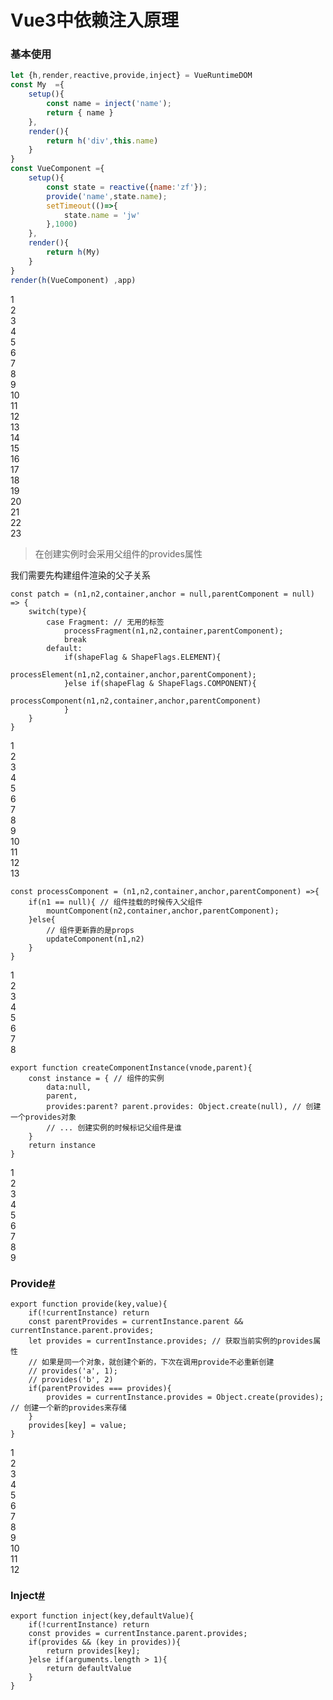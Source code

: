 # Vue3中依赖注入原理

### 基本使用

```js
let {h,render,reactive,provide,inject} = VueRuntimeDOM
const My  ={
    setup(){
        const name = inject('name');
        return { name }
    },
    render(){
        return h('div',this.name)
    }
}
const VueComponent ={
    setup(){
        const state = reactive({name:'zf'});
        provide('name',state.name);
        setTimeout(()=>{
            state.name = 'jw'
        },1000)
    },
    render(){
        return h(My)
    }
}
render(h(VueComponent) ,app)
```

1  
2  
3  
4  
5  
6  
7  
8  
9  
10  
11  
12  
13  
14  
15  
16  
17  
18  
19  
20  
21  
22  
23  


> 在创建实例时会采用父组件的provides属性

我们需要先构建组件渲染的父子关系

```
const patch = (n1,n2,container,anchor = null,parentComponent = null) => { 
    switch(type){
        case Fragment: // 无用的标签
            processFragment(n1,n2,container,parentComponent);
            break
        default:
            if(shapeFlag & ShapeFlags.ELEMENT){
                processElement(n1,n2,container,anchor,parentComponent);
            }else if(shapeFlag & ShapeFlags.COMPONENT){
                processComponent(n1,n2,container,anchor,parentComponent)
            }
    }
}
```

1  
2  
3  
4  
5  
6  
7  
8  
9  
10  
11  
12  
13  


```
const processComponent = (n1,n2,container,anchor,parentComponent) =>{ 
    if(n1 == null){ // 组件挂载的时候传入父组件
        mountComponent(n2,container,anchor,parentComponent);
    }else{  
        // 组件更新靠的是props
        updateComponent(n1,n2)
    }
}
```

1  
2  
3  
4  
5  
6  
7  
8  


```
export function createComponentInstance(vnode,parent){
    const instance = { // 组件的实例
        data:null,
        parent,
        provides:parent? parent.provides: Object.create(null), // 创建一个provides对象
       	// ... 创建实例的时候标记父组件是谁
    }
    return instance
}
```

1  
2  
3  
4  
5  
6  
7  
8  
9  


### Provide[#](http://www.zhufengpeixun.com/advance/guide/25.provide-inject.html#provide)

```
export function provide(key,value){
    if(!currentInstance) return
    const parentProvides = currentInstance.parent && currentInstance.parent.provides;
    let provides = currentInstance.provides; // 获取当前实例的provides属性
    // 如果是同一个对象，就创建个新的，下次在调用provide不必重新创建
    // provides('a', 1);
    // provides('b', 2)
    if(parentProvides === provides){
        provides = currentInstance.provides = Object.create(provides); // 创建一个新的provides来存储
    }
    provides[key] = value;
}
```

1  
2  
3  
4  
5  
6  
7  
8  
9  
10  
11  
12  


### Inject[#](http://www.zhufengpeixun.com/advance/guide/25.provide-inject.html#inject)

```
export function inject(key,defaultValue){
    if(!currentInstance) return
    const provides = currentInstance.parent.provides;
    if(provides && (key in provides)){
        return provides[key];
    }else if(arguments.length > 1){
        return defaultValue
    }
}
```